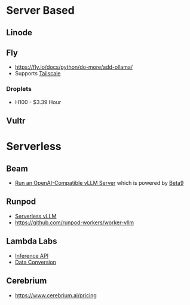 
# Server Based
## Linode

## Fly 
- https://fly.io/docs/python/do-more/add-ollama/ 
- Supports [Tailscale](https://tailscale.com/kb/1132/flydotio)

### Droplets
- H100 - $3.39 Hour

## Vultr

# Serverless
## Beam
- [Run an OpenAI-Compatible vLLM Server](https://docs.beam.cloud/v2/examples/vllm) which is powered by [Beta9](https://github.com/beam-cloud/beta9)

## Runpod
- [Serverless vLLM](https://docs.runpod.io/serverless/workers/vllm/overview)
- https://github.com/runpod-workers/worker-vllm

## Lambda Labs
- [Inference API](https://docs.lambdalabs.com/public-cloud/lambda-inference-api/)
- [Data Conversion](https://docs.lambdalabs.com/public-cloud/importing-exporting-data/)

## Cerebrium
- https://www.cerebrium.ai/pricing


